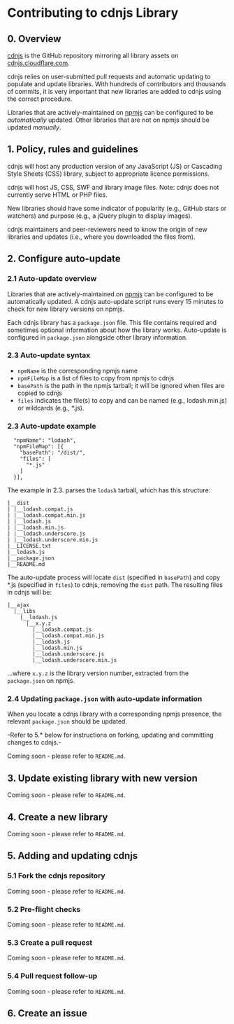 # Contributing to cdnjs Library

## 0. Overview

[cdnjs](http://github.com/cdnjs/cdnjs) is the GitHub repository mirroring all library assets on [cdnjs.cloudflare.com](http://cdnjs.cloudflare.com).

cdnjs relies on user-submitted pull requests and automatic updating to populate and update libraries. With hundreds of contributors and thousands of commits, it is very important that new libraries are added to cdnjs using the correct procedure.

Libraries that are actively-maintained on [npmjs](http://npmjs.org) can be configured to be _automatically_ updated. Other libraries that are not on npmjs should be updated _manually_.

## 1. Policy, rules and guidelines

cdnjs will host any production version of any JavaScript (JS) or Cascading Style Sheets (CSS) library, subject to appropriate licence permissions.

cdnjs will host JS, CSS, SWF and library image files. Note: cdnjs does not currently serve HTML or PHP files.

New libraries should have some indicator of popularity (e.g., GitHub stars or watchers) and purpose (e.g., a jQuery plugin to display images).

cdnjs maintainers and peer-reviewers need to know the origin of new libraries and updates (i.e., where you downloaded the files from).

## 2. Configure auto-update

### 2.1 Auto-update overview

Libraries that are actively-maintained on [npmjs](http://npmjs.org) can be configured to be automatically updated. A cdnjs auto-update script runs every 15 minutes to check for new library versions on npmjs.

Each cdnjs library has a `package.json` file. This file contains required and sometimes optional information about how the library works. Auto-update is configured in `package.json` alongside other library information.

### 2.3 Auto-update syntax

* `npmName` is the corresponding npmjs name
* `npmFileMap` is a list of files to copy from npmjs to cdnjs
* `basePath` is the path in the npmjs tarball; it will be ignored when files are copied to cdnjs
* `files` indicates the file(s) to copy and can be named (e.g., lodash.min.js) or wildcards (e.g., *.js).

### 2.3 Auto-update example

```
  "npmName": "lodash",
  "npmFileMap": [{
    "basePath": "/dist/",
    "files": [
      "*.js"
    ]
  }],
```

The example in 2.3. parses the `lodash` tarball, which has this structure:

```
|__dist
| |__lodash.compat.js
| |__lodash.compat.min.js
| |__lodash.js
| |__lodash.min.js
| |__lodash.underscore.js
| |__lodash.underscore.min.js
|__LICENSE.txt
|__lodash.js
|__package.json
|__README.md
```

The auto-update process will locate `dist` (specified in `basePath`) and copy *.js (specified in `files`) to cdnjs, removing the `dist` path. The resulting files in cdnjs will be: 

```
|__ajax
  |__libs
    |__lodash.js
      |__x.y.z
        |__lodash.compat.js
        |__lodash.compat.min.js
        |__lodash.js
        |__lodash.min.js
        |__lodash.underscore.js
        |__lodash.underscore.min.js
```

&hellip;where `x.y.z` is the library version number, extracted from the `package.json` on npmjs.

### 2.4 Updating `package.json` with auto-update information

When you locate a cdnjs library with a corresponding npmjs presence, the relevant `package.json` should be updated.

-Refer to 5.* below for instructions on forking, updating and committing changes to cdnjs.-

Coming soon - please refer to `README.md`.

## 3. Update existing library with new version

Coming soon - please refer to `README.md`.

## 4. Create a new library

Coming soon - please refer to `README.md`.

## 5. Adding and updating cdnjs

### 5.1 Fork the cdnjs repository

Coming soon - please refer to `README.md`.

### 5.2 Pre-flight checks

Coming soon - please refer to `README.md`.

### 5.3 Create a pull request

Coming soon - please refer to `README.md`.

### 5.4 Pull request follow-up

Coming soon - please refer to `README.md`.

## 6. Create an issue